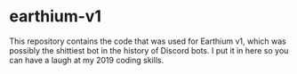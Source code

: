 # earthium-v1

This repository contains the code that was used for Earthium v1, which was possibly the shittiest bot in the history of Discord bots. I put it in here so you can have a laugh at my 2019 coding skills.
